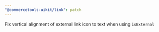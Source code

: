 ```yaml
---
"@commercetools-uikit/link": patch
---
```


Fix vertical alignment of external link icon to text when using `isExternal`
